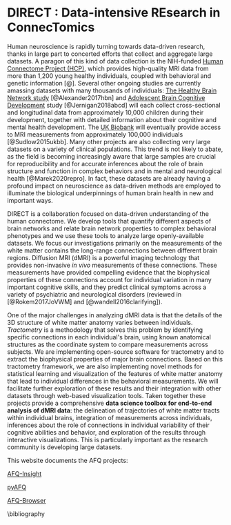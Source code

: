 # DIRECT : Data-intensive REsearch in ConnecTomics

Human neuroscience is rapidly turning towards data-driven research, thanks in
large part to concerted efforts that collect and aggregate large datasets. A
paragon of this kind of data collection is the NIH-funded
[Human Connectome Project (HCP)](https://www.humanconnectome.org/), which provides high-quality
MRI data from more than 1,200 young healthy individuals, coupled with behavioral
and genetic information [@]. Several other ongoing studies are currently
amassing datasets with many thousands of individuals: [The Healthy Brain Network
study](http://fcon_1000.projects.nitrc.org/indi/cmi_healthy_brain_network/index.html) [@Alexander2017hbn] and [Adolescent Brain Cognitive Development](https://abcdstudy.org/) study [@Jernigan2018abcd] will each collect
cross-sectional and longitudinal data from approximately 10,000 children during
their development, together with detailed information about their cognitive and
mental health development. The [UK Biobank](https://www.ukbiobank.ac.uk/) will
eventually provide access to MRI measurements from approximately 100,000 individuals [@Sudlow2015ukbb].
Many other projects are also collecting very large datasets on a variety of clinical populations.
This trend is not likely to abate, as the field is becoming increasingly aware
that large samples are crucial for reproducibility and for accurate inferences
about the role of brain structure and function in complex behaviors and in
mental and neurological health [@Marek2020repro]. In fact, these datasets are already having a
profound impact on neuroscience as data-driven methods are employed to
illuminate the biological underpinnings of human brain health in new and
important ways.

DIRECT is a collaboration focused on data-driven understanding of the human
connectome. We develop tools that quantify different aspects of brain networks
and relate brain network properties to complex behavioral phenotypes and we use
these tools to analyze large openly-available datasets. We focus our
investigations primarily on the measurements of the white matter contains the long-range connections between different
brain regions. Diffusion MRI (dMRI) is a powerful imaging technology that
provides non-invasive *in vivo* measurements of these connections. These
measurements have provided compelling evidence that the biophysical properties
of these connections account for individual variation in many important
cognitive skills, and they predict clinical symptoms across a variety of
psychiatric and neurological disorders (reviewed in [@Rokem2017JoVWM] and
[@wandell2016clarifying]).

One of the major challenges in analyzing dMRI data is that the details of the 3D
structure of white matter anatomy varies between individuals. *Tractometry* is a
methodology that solves this problem by identifying specific connections in each
individual's brain, using known anatomical structures as the coordinate system
to compare measurements across subjects. We are implementing open-source
software for tractometry and to extract the biophysical properties of major
brain connections. Based on this tractometry framework, we are also implementing
novel methods for statistical learning and visualization of the features of
white matter anatomy that lead to individual differences in the behavioral
measurements. We will facilitate further exploration of these results and their
integration with other datasets through web-based visualization tools. Taken
together these projects provide a comprehensive
**data science toolbox for end-to-end analysis of dMRI data**: the delineation
of trajectories of white matter tracts within individual brains, integration of
measurements across individuals, inferences about the role of connections in
individual variability of their cognitive abilities and behavior, and
exploration of the results through interactive visualizations. This is
particularly important as the research community is developing large datasets.



<!--
## TODO: Expectations for autofq site?
Is autofq the central information repository or is it an overview and visitors should go to individual project websites/github pages?

## TODO: What is AFQ?
Could leverage some content from [AFQ wiki](https://github.com/yeatmanlab/AFQ/wiki)

## TODO: Who is AFQ?
Background information on project(s)? Who to contact for questions? Citations for usage?

## TODO: Why is AFQ?
More on motivation. Define intended audiences (e.g., researchers/library users and developers)
-->

<!--
## TODO: What are some intended uses and use cases?
* Incorporate links to samples/examples/tutorials.
* What knowledge is assumed? (e.g., neuroanatomy, neuroinformatics, neuro imaging, tractometry, git, python, AWS).
* Do want to get into providing background resources (e.g., review papers, dictionary terminology)
* Create use case documentation (how to install and run [local vs cloud] vs how to set up development environment and contribute)
-->

This website documents the AFQ projects:
<!--
## TODO: Based on my use case, how do I know which project to use? How do the projects relate/integrate? What are they capable of what are limitations? release schedule information?
## TODO: What is processing pipeline? diagram? what are steps? which are optional? what are tolerances (recommended settings for use cases)?
## TODO: requirements? assumptions? dependencies? integration? interoperability? standards/specifications?
## TODO: How to diagnose or debug output? tests? confirm validity? sanity checks?
-->

[AFQ-Insight](https://github.com/richford/AFQ-Insight)

[pyAFQ](https://yeatmanlab.github.io/pyAFQ/)
<!--
#TODO: Why AFQ and pyAFQ? which should I choose and why?
-->

[AFQ-Browser](https://yeatmanlab.github.io/AFQ-Browser/)




\bibliography